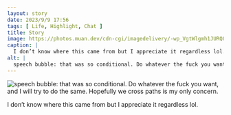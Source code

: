 ```yaml
---
layout: story
date: 2023/9/9 17:56
tags: [ Life, Highlight, Chat ]
title: Story
image: https://photos.muan.dev/cdn-cgi/imagedelivery/-wp_VgtWlgmh1JURQ8t1mg/e6a78b8d-18aa-4ab1-8d9b-c0cc5e4af100/public
caption: |
  I don’t know where this came from but I appreciate it regardless lol.
alt: |
  speech bubble: that was so conditional. Do whatever the fuck you want, and I will try to do the same. Hopefully we cross paths is my only concern.
---
```


![speech bubble: that was so conditional. Do whatever the fuck you want, and I will try to do the same. Hopefully we cross paths is my only concern.](https://photos.muan.dev/cdn-cgi/imagedelivery/-wp_VgtWlgmh1JURQ8t1mg/e6a78b8d-18aa-4ab1-8d9b-c0cc5e4af100/public)

I don’t know where this came from but I appreciate it regardless lol.
